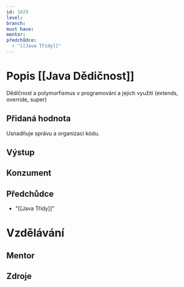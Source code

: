 ```yaml
---
id: 1029
level: 
branch: 
must have: 
mentor: 
předchůdce: 
  - "[[Java Třídy]]"
---
```



# Popis [[Java Dědičnost]]
Dědičnost a polymorfismus v programování a jejich využití (extends, override, super)

## Přidaná hodnota
Usnadňuje správu a organizaci kódu.

## Výstup


## Konzument


## Předchůdce

  - "[[Java Třídy]]"

# Vzdělávání


## Mentor


## Zdroje